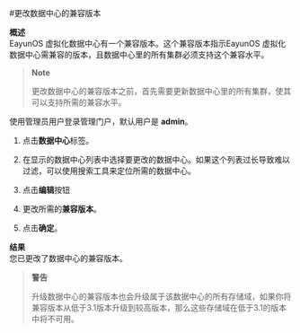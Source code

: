 #更改数据中心的兼容版本

**概述**</br>
EayunOS 虚拟化数据中心有一个兼容版本。这个兼容版本指示EayunOS 虚拟化数据中心需兼容的版本，且数据中心里的所有集群必须支持这个兼容水平。

> **Note**
>
> 更改数据中心的兼容版本之前，首先需要更新数据中心里的所有集群，使其可以支持所需的兼容水平。

使用管理员用户登录管理门户，默认用户是 **admin**。

1. 点击**数据中心**标签。

2. 在显示的数据中心列表中选择要更改的数据中心。如果这个列表过长导致难以过滤，可以使用搜索工具来定位所需的数据中心。

3. 点击**编辑**按钮

4. 更改所需的**兼容版本**。

5. 点击**确定**。

**结果**</br>
您已更改了数据中心的兼容版本。

> **警告**
>
>升级数据中心的兼容版本也会升级属于该数据中心的所有存储域，如果你将兼容版本从低于3.1版本升级到较高版本，那么这些存储域在低于3.1的版本中将不可用。
